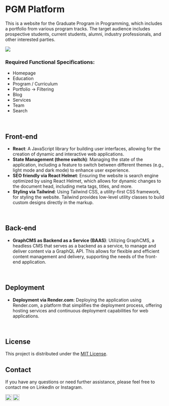 # PGM Platform

This is a website for the Graduate Program in Programming, which includes a portfolio from various program tracks. The target audience includes prospective students, current students, alumni, industry professionals, and other interested parties.

<a href="https://pgm-platform-pgm-meesakveld.onrender.com"><img src="https://img.shields.io/badge/Visit%20the%20site.-2769ab"></a>

### Required Functional Specifications:
- Homepage
- Education
- Program / Curriculum
- Portfolio → Filtering
- Blog
- Services
- Team
- Search

<br>

## Front-end
- **React**: A JavaScript library for building user interfaces, allowing for the creation of dynamic and interactive web applications.
- **State Management (theme switch)**: Managing the state of the application, including a feature to switch between different themes (e.g., light mode and dark mode) to enhance user experience.
- **SEO friendly via React Helmet**: Ensuring the website is search engine optimized by using React Helmet, which allows for dynamic changes to the document head, including meta tags, titles, and more.
- **Styling via Tailwind**: Using Tailwind CSS, a utility-first CSS framework, for styling the website. Tailwind provides low-level utility classes to build custom designs directly in the markup.

<br>

## Back-end
- **GraphCMS as Backend as a Service (BAAS)**: Utilizing GraphCMS, a headless CMS that serves as a backend as a service, to manage and deliver content via a GraphQL API. This allows for flexible and efficient content management and delivery, supporting the needs of the front-end application.

<br>

## Deployment
- **Deployment via Render.com**: Deploying the application using Render.com, a platform that simplifies the deployment process, offering hosting services and continuous deployment capabilities for web applications.


<br>

## License
This project is distributed under the [MIT License](LICENSE).


## Contact
If you have any questions or need further assistance, please feel free to contact me on LinkedIn or Instagram.

<a href="https://www.linkedin.com/in/meesakveld/"><img align="left" src="https://raw.githubusercontent.com/yushi1007/yushi1007/main/images/linkedin.svg" alt="Mees Akveld | LinkedIn" width="21px"/></a>
<a href="https://instagram.com/meesakveld"><img align="left" src="https://raw.githubusercontent.com/yushi1007/yushi1007/main/images/instagram.svg" alt="Mees Akveld | Instagram" width="21px"/></a>
